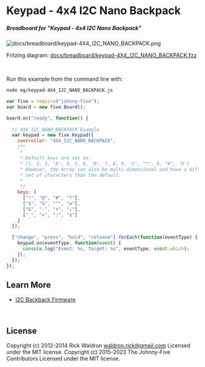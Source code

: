 <!--remove-start-->

# Keypad - 4x4 I2C Nano Backpack

<!--remove-end-->






##### Breadboard for "Keypad - 4x4 I2C Nano Backpack"



![docs/breadboard/keypad-4X4_I2C_NANO_BACKPACK.png](breadboard/keypad-4X4_I2C_NANO_BACKPACK.png)<br>

Fritzing diagram: [docs/breadboard/keypad-4X4_I2C_NANO_BACKPACK.fzz](breadboard/keypad-4X4_I2C_NANO_BACKPACK.fzz)

&nbsp;




Run this example from the command line with:
```bash
node eg/keypad-4X4_I2C_NANO_BACKPACK.js
```


```javascript
var five = require("johnny-five");
var board = new five.Board();

board.on("ready", function() {
  
  // 4X4_I2C_NANO_BACKPACK Example
  var keypad = new five.Keypad({
    controller: "4X4_I2C_NANO_BACKPACK",
    /**
     * 
     * Default keys are set as:
     * [1, 2, 3, 'A', 4, 5, 6, 'B', 7, 8, 9, 'C', "*", 0, "#", 'D']
     * However, the Array can also be multi-dimensional and have a different
     * set of characters than the default.
     * 
     */
    keys: [
      ["!", "@", "#", "?"],
      ["$", "%", "^", "≠"],
      ["&", "-", "+", ";"],
      ["_", "=", ":", "¢"]
    ]
  });

  ["change", "press", "hold", "release"].forEach(function(eventType) {
    keypad.on(eventType, function(event) {
      console.log("Event: %s, Target: %s", eventType, event.which);
    });
  });
});

```









## Learn More

- [I2C Backback Firmware](https://github.com/rwaldron/johnny-five/blob/master/firmwares/keypad_4x4_i2c_nano_backpack.ino)

&nbsp;

<!--remove-start-->

## License
Copyright (c) 2012-2014 Rick Waldron <waldron.rick@gmail.com>
Licensed under the MIT license.
Copyright (c) 2015-2023 The Johnny-Five Contributors
Licensed under the MIT license.

<!--remove-end-->
